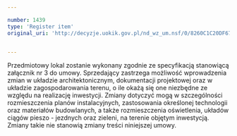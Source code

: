 ```yaml
---

number: 1439
type: 'Register item'
original_uri: 'http://decyzje.uokik.gov.pl/nd_wz_um.nsf/0/8260C1C20DF67672C1257478003764E7?OpenDocument'


---
```


Przedmiotowy lokal zostanie wykonany zgodnie ze specyfikacją stanowiącą załącznik nr 3 do umowy. Sprzedający zastrzega możliwość wprowadzenia zmian w układzie architektonicznym, dokumentacji projektowej oraz w układzie zagospodarowania terenu, o ile okażą się one niezbędne ze względu na realizację inwestycji. Zmiany dotyczyć mogą w szczególności rozmieszczenia planów instalacyjnych, zastosowania określonej technologii oraz materiałów budowlanych, a także rozmieszczenia oświetlenia, układów ciągów pieszo - jezdnych oraz zieleni, na terenie objętym inwestycją. Zmiany takie nie stanowią zmiany treści niniejszej umowy. 
